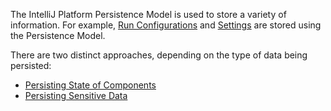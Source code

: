 [//]: # (title: Persistence Model)

<!-- Copyright 2000-2022 JetBrains s.r.o. and other contributors. Use of this source code is governed by the Apache 2.0 license that can be found in the LICENSE file. -->

The IntelliJ Platform Persistence Model is used to store a variety of information.
For example, [Run Configurations](basic_run_configurations.md) and [Settings](settings.md) are stored using the Persistence Model.

There are two distinct approaches, depending on the type of data being persisted:
* [Persisting State of Components](persisting_state_of_components.md)
* [Persisting Sensitive Data](persisting_sensitive_data.md)